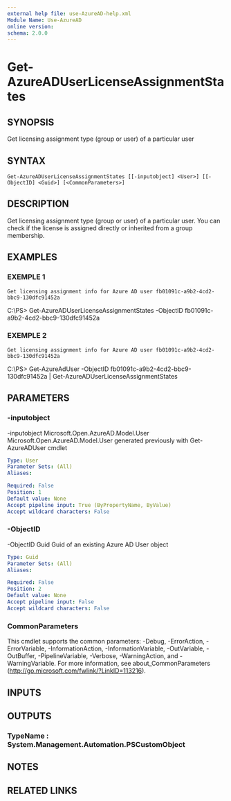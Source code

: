 ```yaml
---
external help file: use-AzureAD-help.xml
Module Name: Use-AzureAD
online version:
schema: 2.0.0
---
```


# Get-AzureADUserLicenseAssignmentStates

## SYNOPSIS
Get licensing assignment type (group or user) of a particular user

## SYNTAX

```
Get-AzureADUserLicenseAssignmentStates [[-inputobject] <User>] [[-ObjectID] <Guid>] [<CommonParameters>]
```

## DESCRIPTION
Get licensing assignment type (group or user) of a particular user.
You can check if the license is assigned directly or inherited from a group membership.

## EXAMPLES

### EXEMPLE 1
```
Get licensing assignment info for Azure AD user fb01091c-a9b2-4cd2-bbc9-130dfc91452a
```

C:\PS\> Get-AzureADUserLicenseAssignmentStates -ObjectID fb01091c-a9b2-4cd2-bbc9-130dfc91452a

### EXEMPLE 2
```
Get licensing assignment info for Azure AD user fb01091c-a9b2-4cd2-bbc9-130dfc91452a
```

C:\PS\> Get-AzureAdUser -ObjectID fb01091c-a9b2-4cd2-bbc9-130dfc91452a | Get-AzureADUserLicenseAssignmentStates

## PARAMETERS

### -inputobject
-inputobject Microsoft.Open.AzureAD.Model.User
   Microsoft.Open.AzureAD.Model.User generated previously with Get-AzureADUser cmdlet

```yaml
Type: User
Parameter Sets: (All)
Aliases:

Required: False
Position: 1
Default value: None
Accept pipeline input: True (ByPropertyName, ByValue)
Accept wildcard characters: False
```

### -ObjectID
-ObjectID Guid
Guid of an existing Azure AD User object

```yaml
Type: Guid
Parameter Sets: (All)
Aliases:

Required: False
Position: 2
Default value: None
Accept pipeline input: False
Accept wildcard characters: False
```

### CommonParameters
This cmdlet supports the common parameters: -Debug, -ErrorAction, -ErrorVariable, -InformationAction, -InformationVariable, -OutVariable, -OutBuffer, -PipelineVariable, -Verbose, -WarningAction, and -WarningVariable.
For more information, see about_CommonParameters (http://go.microsoft.com/fwlink/?LinkID=113216).

## INPUTS

## OUTPUTS

### TypeName : System.Management.Automation.PSCustomObject
## NOTES

## RELATED LINKS
